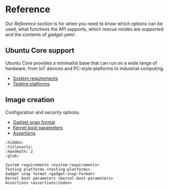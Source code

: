 # Reference

Our *Reference section* is for when you need to know which options can be used, what functions the API supports, which rescue modes are supported and the contents of *gadget.yaml* .

## Ubuntu Core support

Ubuntu Core provides a minimalist base that can run on a wide range of hardware, from IoT devices and PC-style platforms to industrial computing.

- [System requirements](system-requirements)
- [Testing platforms](testing-platforms)

## Image creation

Configuration and security options.

- [Gadget snap format](gadget-snap-format)
- [Kernel boot parameters](kernel-boot-parameters)
- [Assertions](assertions/index)

```{toctree}
:hidden:
:titlesonly:
:maxdepth: 2
:glob:

System requirements <system-requirements>
Testing platforms <testing-platforms>
Gadget snap format <gadget-snap-format>
Kernel boot parameters <kernel-boot-parameters>
Assertions <assertions/index>

